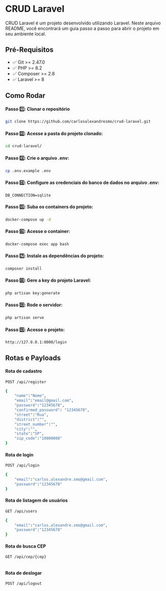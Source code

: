 # **CRUD Laravel**

CRUD Laravel é um projeto desenvolvido utilizando Laravel. Neste arquivo README, você encontrará um guia passo a passo para abrir o projeto em seu ambiente local.

## Pré-Requisitos

-   ✅ Git >= 2.47.0
-   ✅ PHP >= 8.2
-   ✅ Composer >= 2.8
-   ✅ Laravel >= 8

## Como Rodar

#### Passo 1️⃣: Clonar o repositório

```bash
git clone https://github.com/carlosalexandresmo/crud-laravel.git
```

#### Passo 2️⃣: Acesse a pasta do projeto clonado:

```sh
cd crud-laravel/
```

#### Passo 3️⃣: Crie o arquivo .env:

```sh
cp .env.example .env
```

#### Passo 4️⃣: Configure as credenciais do banco de dados no arquivo .env:

```dosini
DB_CONNECTION=sqlite
```

#### Passo 5️⃣: Suba os containers do projeto:

```sh
docker-compose up -d
```
#### Passo 6️⃣: Acesse o container:

```sh
docker-compose exec app bash
```

#### Passo 7️⃣: Instale as dependências do projeto:

```sh
composer install
```
#### Passo 8️⃣: Gere a key do projeto Laravel:

```sh
php artisan key:generate
```

#### Passo 9️⃣: Rode o servidor:

```sh
php artisan serve
```

#### Passo 9️⃣: Acesse o projeto:

```sh
http://127.0.0.1:8000/login
```

## Rotas e Payloads

#### Rota de cadastro

```sh
POST /api/register 
```

```sh
{
	"name":"Nome",
	"email":"email@gmail.com",
	"password":"12345678",
	"confirmed_password": "12345678",
	"street":"Rua",
	"district":"",
	"street_number":"",
	"city":"",
	"state":"SP",
	"zip_code":"10000000"
}
```

#### Rota de login

```sh
POST /api/login
```

```sh
{
	"email":"carlos.alexandre.smo@gmail.com",
	"password":"12345678"
}
```

#### Rota de listagem de usuários

```sh
GET /api/users
```

```sh
{
	"email":"carlos.alexandre.smo@gmail.com",
	"password":"12345678"
}
```

#### Rota de busca CEP

```sh
GET /api/cep/{cep}
```

```sh

```

#### Rota de deslogar

```sh
POST /api/logout
```

```sh

```
